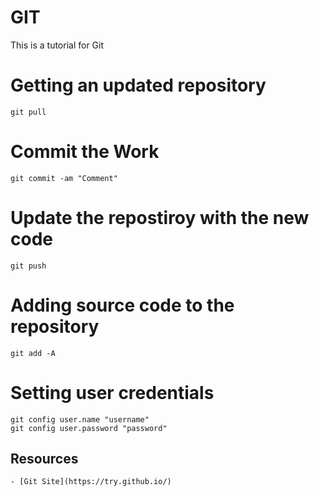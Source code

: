 # GIT
This is a tutorial for Git

# Getting an updated repository

	git pull

# Commit the Work

	git commit -am "Comment"

# Update the repostiroy with the new code

	git push

# Adding source code to the repository

	git add -A

# Setting user credentials

	git config user.name "username"
	git config user.password "password"

## Resources

	- [Git Site](https://try.github.io/)
